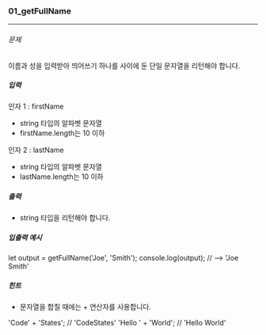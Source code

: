 ### 01_getFullName

***

###### 문제 

이름과 성을 입력받아 띄어쓰기 하나를 사이에 둔 단일 문자열을 리턴해야 합니다.

##### 입력

인자 1 : firstName
- string 타입의 알파벳 문자열
- firstName.length는 10 이하

인자 2 : lastName
- string 타입의 알파벳 문자열
- lastName.length는 10 이하

##### 출력

- string 타입을 리턴해야 합니다.

##### 입출력 예시

let output = getFullName('Joe', 'Smith');
console.log(output); // --> 'Joe Smith'

##### 힌트

- 문자열을 합칠 때에는 + 연산자를 사용합니다.

'Code' + 'States'; // 'CodeStates'
'Hello ' + 'World'; // 'Hello World'
